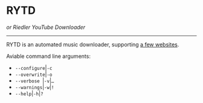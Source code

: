 # **RYTD**
_or Riedler YouTube Downloader_

-----

RYTD is an automated music downloader, supporting [a few websites](http://ytdl-org.github.io/youtube-dl/supportedsites.html). 

Aviable command line arguments:

- `--configure`|`-c`
- `--overwrite`|`-o`
- `--verbose `|`-v`|`…`
- `--warnings`|`-w`|`!`
- `--help`|`-h`|`?`